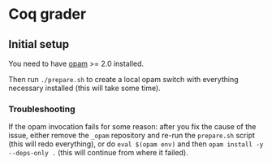 # Coq grader

## Initial setup

You need to have [opam](https://opam.ocaml.org/) >= 2.0 installed.

Then run `./prepare.sh` to create a local opam switch with everything necessary
installed (this will take some time).

### Troubleshooting

If the opam invocation fails for some reason: after you fix the cause of the
issue, either remove the `_opam` repository and re-run the `prepare.sh` script
(this will redo everything), or do `eval $(opam env)` and then `opam install -y
--deps-only .` (this will continue from where it failed).
